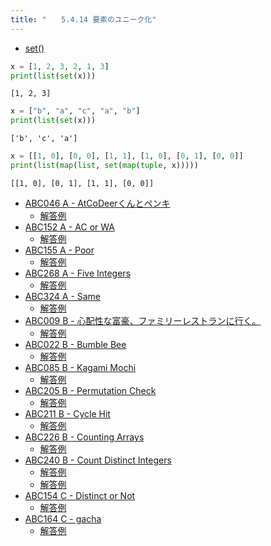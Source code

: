 ```yaml
---
title: "　　5.4.14 要素のユニーク化"
---
```


* [set()](https://docs.python.org/ja/3/library/stdtypes.html#set-types-set-frozenset)

```python:サンプルコード：sample_372.py
x = [1, 2, 3, 2, 1, 3]
print(list(set(x)))
```

```text:実行結果
[1, 2, 3]
```

```python:サンプルコード：sample_373.py
x = ["b", "a", "c", "a", "b"]
print(list(set(x)))
```

```text:実行結果
['b', 'c', 'a']
```

```python:サンプルコード：sample_374.py
x = [[1, 0], [0, 0], [1, 1], [1, 0], [0, 1], [0, 0]]
print(list(map(list, set(map(tuple, x)))))
```

```text:実行結果
[[1, 0], [0, 1], [1, 1], [0, 0]]
```

- [ABC046 A - AtCoDeerくんとペンキ](https://atcoder.jp/contests/abc046/tasks/abc046_a)
    - [解答例](https://atcoder.jp/contests/abc046/submissions/17778804)
- [ABC152 A - AC or WA](https://atcoder.jp/contests/abc152/tasks/abc152_a)
    - [解答例](https://atcoder.jp/contests/abc152/submissions/17892681)
- [ABC155 A - Poor](https://atcoder.jp/contests/abc155/tasks/abc155_a)
    - [解答例](https://atcoder.jp/contests/abc155/submissions/17892724)
- [ABC268 A - Five Integers](https://atcoder.jp/contests/abc268/tasks/abc268_a)
    - [解答例](https://atcoder.jp/contests/abc268/submissions/34957385)
- [ABC324 A - Same](https://atcoder.jp/contests/abc324/tasks/abc324_a)
    - [解答例](https://atcoder.jp/contests/abc324/submissions/46671858)
- [ABC009 B - 心配性な富豪、ファミリーレストランに行く。](https://atcoder.jp/contests/abc009/tasks/abc009_2)
    - [解答例](https://atcoder.jp/contests/abc009/submissions/17893061)
- [ABC022 B - Bumble Bee](https://atcoder.jp/contests/abc022/tasks/abc022_b)
    - [解答例](https://atcoder.jp/contests/abc022/submissions/35454008)
- [ABC085 B - Kagami Mochi](https://atcoder.jp/contests/abc085/tasks/abc085_b)
    - [解答例](https://atcoder.jp/contests/abc085/submissions/14952044)
- [ABC205 B - Permutation Check](https://atcoder.jp/contests/abc205/tasks/abc205_b)
    - [解答例](https://atcoder.jp/contests/abc205/submissions/24703176)
- [ABC211 B - Cycle Hit](https://atcoder.jp/contests/abc211/tasks/abc211_b)
    - [解答例](https://atcoder.jp/contests/abc211/submissions/24702271)
- [ABC226 B - Counting Arrays](https://atcoder.jp/contests/abc226/tasks/abc226_b)
    - [解答例](https://atcoder.jp/contests/abc226/submissions/27246267)
- [ABC240 B - Count Distinct Integers](https://atcoder.jp/contests/abc240/tasks/abc240_b)
    - [解答例](https://atcoder.jp/contests/abc240/submissions/29572235)
    - [解答例](https://atcoder.jp/contests/abc240/submissions/29572269)
- [ABC154 C - Distinct or Not](https://atcoder.jp/contests/abc154/tasks/abc154_c)
    - [解答例](https://atcoder.jp/contests/abc154/submissions/17930321)
- [ABC164 C - gacha](https://atcoder.jp/contests/abc164/tasks/abc164_c)
    - [解答例](https://atcoder.jp/contests/abc164/submissions/13734833)